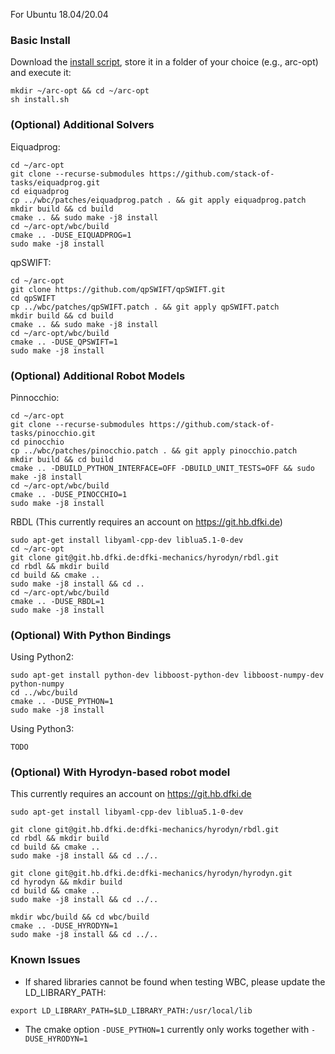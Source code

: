 For Ubuntu 18.04/20.04

### Basic Install

Download the [install script](https://github.com/ARC-OPT/wbc/blob/master/scripts/install.sh), store it in a folder of your choice (e.g., arc-opt) and execute it:

```
mkdir ~/arc-opt && cd ~/arc-opt
sh install.sh
```

### (Optional) Additional Solvers

Eiquadprog:

```
cd ~/arc-opt
git clone --recurse-submodules https://github.com/stack-of-tasks/eiquadprog.git
cd eiquadprog
cp ../wbc/patches/eiquadprog.patch . && git apply eiquadprog.patch
mkdir build && cd build
cmake .. && sudo make -j8 install
cd ~/arc-opt/wbc/build
cmake .. -DUSE_EIQUADPROG=1
sudo make -j8 install
```

qpSWIFT:

```
cd ~/arc-opt
git clone https://github.com/qpSWIFT/qpSWIFT.git
cd qpSWIFT
cp ../wbc/patches/qpSWIFT.patch . && git apply qpSWIFT.patch
mkdir build && cd build
cmake .. && sudo make -j8 install
cd ~/arc-opt/wbc/build
cmake .. -DUSE_QPSWIFT=1
sudo make -j8 install
```

### (Optional) Additional Robot Models

Pinnocchio:

```
cd ~/arc-opt
git clone --recurse-submodules https://github.com/stack-of-tasks/pinocchio.git
cd pinocchio
cp ../wbc/patches/pinocchio.patch . && git apply pinocchio.patch
mkdir build && cd build
cmake .. -DBUILD_PYTHON_INTERFACE=OFF -DBUILD_UNIT_TESTS=OFF && sudo make -j8 install
cd ~/arc-opt/wbc/build
cmake .. -DUSE_PINOCCHIO=1
sudo make -j8 install
```

RBDL (This currently requires an account on https://git.hb.dfki.de)

```
sudo apt-get install libyaml-cpp-dev liblua5.1-0-dev
cd ~/arc-opt
git clone git@git.hb.dfki.de:dfki-mechanics/hyrodyn/rbdl.git
cd rbdl && mkdir build
cd build && cmake ..
sudo make -j8 install && cd ..
cd ~/arc-opt/wbc/build
cmake .. -DUSE_RBDL=1
sudo make -j8 install
```

### (Optional) With Python Bindings

Using Python2:

```
sudo apt-get install python-dev libboost-python-dev libboost-numpy-dev python-numpy
cd ../wbc/build
cmake .. -DUSE_PYTHON=1
sudo make -j8 install
```
Using Python3:
```
TODO
```

### (Optional) With Hyrodyn-based robot model
This currently requires an account on https://git.hb.dfki.de
```
sudo apt-get install libyaml-cpp-dev liblua5.1-0-dev

git clone git@git.hb.dfki.de:dfki-mechanics/hyrodyn/rbdl.git
cd rbdl && mkdir build
cd build && cmake ..
sudo make -j8 install && cd ../..

git clone git@git.hb.dfki.de:dfki-mechanics/hyrodyn/hyrodyn.git
cd hyrodyn && mkdir build
cd build && cmake ..
sudo make -j8 install && cd ../..

mkdir wbc/build && cd wbc/build
cmake .. -DUSE_HYRODYN=1
sudo make -j8 install && cd ../..
```

### Known Issues

- If shared libraries cannot be found when testing WBC, please update the LD_LIBRARY_PATH:
```
export LD_LIBRARY_PATH=$LD_LIBRARY_PATH:/usr/local/lib
```
- The cmake option `-DUSE_PYTHON=1` currently only works together with `-DUSE_HYRODYN=1`
